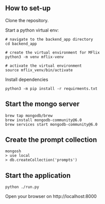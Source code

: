 
## How to set-up

Clone the repository.

Start a python virtual env:
```
# navigate to the backend_app directory
cd backend_app

# create the virtual environment for MFlix
python3 -m venv mflix-venv

# activate the virtual environment
source mflix_venv/bin/activate
```

Install dependencies
```
python3 -m pip install -r requirments.txt
```

## Start the mongo server

```
brew tap mongodb/brew
brew install mongodb-community@6.0
brew services start mongodb-community@6.0
```

## Create the prompt collection

```
mongosh
> use local
> db.createCollection('prompts')
```

## Start the application

```
python ./run.py
```

Open your browser on http://localhost:8000
